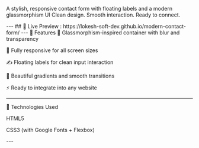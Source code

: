 <p>A stylish, responsive contact form with floating labels and a modern glassmorphism UI
Clean design. Smooth interaction. Ready to connect.</p>
---
## 🚀 Live Preview : https://lokesh-soft-dev.github.io/modern-contact-form/
---
🚀 Features
💎 Glassmorphism-inspired container with blur and transparency

📱 Fully responsive for all screen sizes

✍️ Floating labels for clean input interaction

🌈 Beautiful gradients and smooth transitions

⚡ Ready to integrate into any website

---
🔧 Technologies Used
  <p>HTML5</p>
  <p>CSS3 (with Google Fonts + Flexbox)</p>
---
